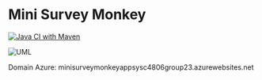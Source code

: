 # Mini Survey Monkey 

[![Java CI with Maven](https://github.com/Imadmalaq/MiniSurveyMonkey-new/actions/workflows/maven.yml/badge.svg)](https://github.com/Imadmalaq/MiniSurveyMonkey-new/actions/workflows/maven.yml)

![UML](https://github.com/user-attachments/assets/2afccd8d-53b2-458b-844f-77d87538af2e)

Domain Azure: minisurveymonkeyappsysc4806group23.azurewebsites.net


